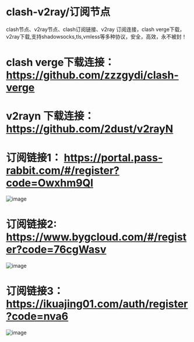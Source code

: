 # clash-v2ray/订阅节点
clash节点、v2ray节点、clash订阅链接、v2ray 订阅连接，clash verge下载，v2ray下载,支持shadowsocks,tls,vmless等多种协议，安全，高效，永不被封！

# clash verge下载连接：https://github.com/zzzgydi/clash-verge
# v2rayn 下载连接：https://github.com/2dust/v2rayN

# 订阅链接1： https://portal.pass-rabbit.com/#/register?code=Owxhm9Ql
![image](image/微信图片_20231213150041.png)
# 订阅链接2: https://www.bygcloud.com/#/register?code=76cgWasv
![image](image2/微信图片_20231213151214.png)
# 订阅链接3：https://ikuajing01.com/auth/register?code=nva6
![image](image2/微信图片_20231213151123.png)
